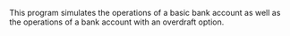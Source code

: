 This program simulates the operations of a basic bank account as well as the operations of a bank account with an overdraft option.
<br> 
